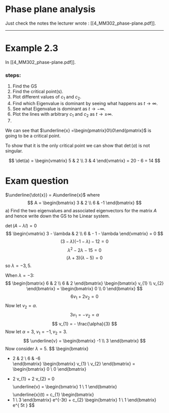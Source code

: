 # Phase plane analysis

Just check the notes the lecturer wrote : [[4_MM302_phase-plane.pdf]].

---
# Example 2.3

In [[4_MM302_phase-plane.pdf]].

### steps:
1. Find the GS
2. Find the critical point(s).
3. Plot different values of $c_{1}$ and $c_{2}$.
4. Find which Eigenvalue is dominant by seeing what happens as $t \to \infty$.
5. See what Eigenvalue is dominant as $t \to -\infty$.
6. Plot the lines with arbitrary $c_{1}$ and $c_{2}$ as $t \to \pm\infty$.
7. 

We can see that $\underline{x} =\begin{pmatrix}0\\0\end{pmatrix}$ is going to be a critical point.

To show that it is the only critical point we can show that $\det (a)$ is not singular.

$$
\det(a) = \begin{vmatrix}
5 & 2  \\
3 & 4
\end{vmatrix} = 20 - 6 = 14
$$

# Exam question

$\underline{\dot{x}} = A\underline{x}$ where $$
A = \begin{bmatrix}
3 & 2 \\
6 & -1 
\end{bmatrix}
$$
a) Find the two eigenvalues and associated eigenvectors for the matrix $A$ and hence write down the GS to he Linear system.

$\det(A-\lambda I) = 0$ $$
\begin{vmatrix}
3 - \lambda  &  2  \\
6  & - 1  - \lambda
\end{vmatrix} = 0
$$
$$
(3 - \lambda) (- 1 - \lambda) - 12 = 0
$$
$$
\lambda^{2} - 2 \lambda - 15 = 0
$$
$$
(\lambda + 3) ( \lambda - 5 )= 0
$$
so $\lambda = - 3, 5$.

When $\lambda = - 3$: $$
\begin{bmatrix}
6 & 2 \\
6 & 2
\end{bmatrix} \begin{bmatrix}
v_{1}  \\
v_{2} 
\end{bmatrix} = \begin{bmatrix}
0  \\
0
\end{bmatrix}
$$
$$
6v_{1} + 2 v_{2} = 0
$$
Now let $v_{2} = \alpha$. $$
3v_{1} = - v_{2} = \alpha
$$
$$
v_{1} = - \frac{\alpha}{3}
$$
Now let $\alpha = 3$, $v_{1} = - 1, v_{2} = 3$. $$
\underline{v} = \begin{bmatrix}
-1 \\
3 
\end{bmatrix}
$$
Now consider $\lambda = 5$. 
$$
\begin{bmatrix}
- 2 & 2 \\
6  & -6   
\end{bmatrix} \begin{bmatrix}
v_{1} \\
v_{2}
\end{bmatrix} = \begin{bmatrix}
0  \\
0
\end{bmatrix}

$$
$$
- 2 v_{1} + 2 v_{2} = 0 
$$ $$
\underline{v} = \begin{bmatrix}
1 \\
1
\end{bmatrix}
$$
$$
\underline{x}(t) = c_{1} \begin{bmatrix}
- 1 \\
3 
\end{bmatrix} e^{-3t} + c_{2} \begin{bmatrix}
1 \\
1
\end{bmatrix} e^{ 5t }
$$
